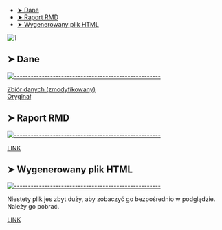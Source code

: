 
* [➤ Dane](#-data)
* [➤ Raport RMD](#-raport)
* [➤ Wygenerowany plik HTML](#-html)

![1](https://user-images.githubusercontent.com/9076417/72381127-1d165600-3717-11ea-983f-91fa400106db.png)

## ➤ Dane
[![-----------------------------------------------------](https://user-images.githubusercontent.com/9076417/72381127-1d165600-3717-11ea-983f-91fa400106db.png)](#raport)

<a href="https://github.com/Mattioo/Programowanie-w-R-Projekt/blob/master/abalone_missing.csv">Zbiór danych (zmodyfikowany)</a>
<br />
<a href="https://archive.ics.uci.edu/ml/datasets/Abalone">Oryginał</a>

## ➤ Raport RMD
[![-----------------------------------------------------](https://user-images.githubusercontent.com/9076417/72381127-1d165600-3717-11ea-983f-91fa400106db.png)](#raport)

<a href="https://github.com/Mattioo/Programowanie-w-R-Projekt/blob/master/README.rmd">LINK</a>

## ➤ Wygenerowany plik HTML
[![-----------------------------------------------------](https://user-images.githubusercontent.com/9076417/72381127-1d165600-3717-11ea-983f-91fa400106db.png)](#html)

<p>Niestety plik jes zbyt duży, aby zobaczyć go bezpośrednio w podglądzie. Należy go pobrać.</p>
<a href="https://github.com/Mattioo/Programowanie-w-R-Projekt/blob/master/README.html">LINK</a>
